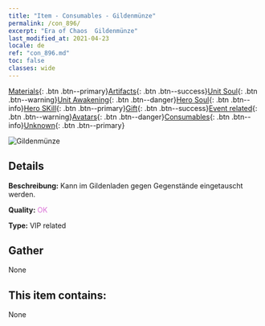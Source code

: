 ```yaml
---
title: "Item - Consumables - Gildenmünze"
permalink: /con_896/
excerpt: "Era of Chaos  Gildenmünze"
last_modified_at: 2021-04-23
locale: de
ref: "con_896.md"
toc: false
classes: wide
---
```

 [Materials](/ItemsDE/){: .btn .btn--primary}[Artifacts](/ItemsDE/Artifacts/){: .btn .btn--success}[Unit Soul](/ItemsDE/UnitSoul/){: .btn .btn--warning}[Unit Awakening](/ItemsDE/UnitAwakening/){: .btn .btn--danger}[Hero Soul](/ItemsDE/HeroSoul/){: .btn .btn--info}[Hero SKill](/ItemsDE/HeroSkill/){: .btn .btn--primary}[Gift](/ItemsDE/Gift/){: .btn .btn--success}[Event related](/ItemsDE/Events/){: .btn .btn--warning}[Avatars](/ItemsDE/Avatars/){: .btn .btn--danger}[Consumables](/ItemsDE/Consumables/){: .btn .btn--info}[Unknown](/ItemsDE/Unknown/){: .btn .btn--primary}

 ![Gildenmünze](/images/t/i_98.png)

## Details
 **Beschreibung:** Kann im Gildenladen gegen Gegenstände eingetauscht werden.

 **Quality:** <span style="color: #DA70D6">OK</span>

 **Type:** VIP related

## Gather

  None

## This item contains:

  None

